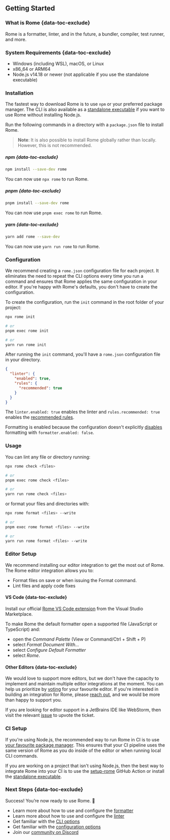 ## Getting Started

### What is Rome  {data-toc-exclude}

Rome is a formatter, linter, and in the future, a bundler, compiler, test runner, and more.

### System Requirements {data-toc-exclude}

* Windows (including WSL), macOS, or Linux
* x86_64 or ARM64
* Node.js v14.18 or newer (not applicable if you use the standalone executable)


### Installation

The fastest way to download Rome is to use `npm` or your preferred package manager. The CLI is also available as a [standalone executable](/standalone-executable) if you want to use Rome without installing Node.js.

Run the following commands in a directory with a `package.json` file to install Rome.

> **Note**: It is also possible to install Rome globally rather than locally. However, this is not recommended.


##### npm {data-toc-exclude}

```bash
npm install --save-dev rome
```

You can now use `npx rome` to run Rome.

##### pnpm {data-toc-exclude}

```bash
pnpm install --save-dev rome
```

You can now use `pnpm exec rome` to run Rome.


##### yarn {data-toc-exclude}

```bash
yarn add rome --save-dev
```

You can now use `yarn run rome` to run Rome.

### Configuration

We recommend creating a `rome.json` configuration file for each project. It eliminates  the need to repeat the CLI options every time you run a command and ensures that Rome applies the same configuration in your editor. If you're happy with Rome's defaults, you don't have to create the configuration.

To create the configuration, run the `init` command in the root folder of your project:

```bash
npx rome init

# or
pnpm exec rome init

# or
yarn run rome init
```

After running the `init` command, you'll have a `rome.json` configuration file in your directory.

```json
{
  "linter": {
    "enabled": true,
    "rules": {
      "recommended": true
    }
  }
}
```


The `linter.enabled: true` enables the linter and `rules.recommended: true` enables the [recommended rules](/docs/lint/rules/).

Formatting is enabled because the configuration doesn't explicitly [disables](/docs/#formatterenabled) formatting with `formatter.enabled: false`.



### Usage

You can lint any file or directory running:

```bash
npx rome check <files>

# or
pnpm exec rome check <files>

# or
yarn run rome check <files>
```

or format your files and directories with:


```bash
npx rome format <files> --write

# or
pnpm exec rome format <files> --write

# or
yarn run rome format <files> --write
```


<!-- Make sure to update the redirect in `static/_redirects` when changing the editors title -->
### Editor Setup

We recommend installing our editor integration to get the most out of Rome. The Rome editor integration allows you to:

* Format files on save or when issuing the Format command.
* Lint files and apply code fixes

#### VS Code {data-toc-exclude}

Install our official [Rome VS Code extension](https://marketplace.visualstudio.com/items?itemName=rome.rome) from the Visual Studio Marketplace.

To make Rome the default formatter open a supported file (JavaScript or TypeScript) and:

* open the *Command Palette* (View or Command/Ctrl + Shift + P)
* select  *Format Document With...*
* select *Configure Default Formatter*
* select *Rome*.

#### Other Editors {data-toc-exclude}

We would love to support more editors, but we don't have the capacity to implement and maintain multiple editor integrations at the moment. You can help us prioritize by [voting](https://github.com/rome/tools/discussions/3544) for your favourite editor. If you're interested in building an integration for Rome, please [reach out](https://github.com/rome/tools/issues/2390), and we would be more than happy to support you.

If you are looking for editor support in a JetBrains IDE like WebStorm, then visit the relevant [issue](https://youtrack.jetbrains.com/issue/WEB-46895/Support-for-Romejs) to upvote the ticket.


### CI Setup

If you're using Node.js, the recommended way to run Rome in CI is to use [your favourite package manager](/docs/#installation). This ensures that your CI pipeline uses the same version of Rome as you do inside of the editor or when running local CLI commands.


If you are working on a project that isn't using Node.js, then the best way to integrate Rome into your CI is to use the [setup-rome](https://github.com/rome/setup-rome#usage) GitHub Action or install the [standalone executable](/standalone-executable).


### Next Steps {data-toc-exclude}

Success! You’re now ready to use Rome. 🥳

* Learn more about how to use and configure the [formatter](/docs/#formatter)
* Learn more about how to use and configure the [linter](/docs/#linter)
* Get familiar with the [CLI options](/docs/#cli)
* Get familiar with the [configuration options](/docs/#romejson)
* Join our [community on Discord](https://discord.gg/rome)
